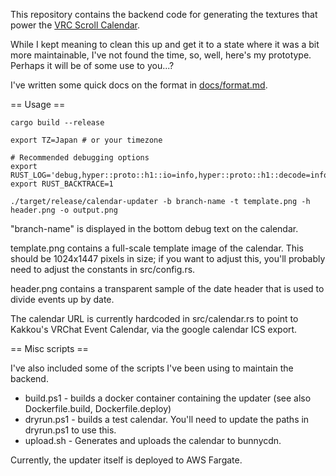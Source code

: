 This repository contains the backend code for generating the textures that power
the [VRC Scroll
Calendar](https://github.com/bdunderscore/vrchat-scroll-calendar).

While I kept meaning to clean this up and get it to a state where it was a bit more maintainable, I've not found the time, so, well, here's my prototype. Perhaps it will be of some use to you...?

I've written some quick docs on the format in [docs/format.md](docs/format.md).

== Usage ==

```
cargo build --release

export TZ=Japan # or your timezone

# Recommended debugging options
export RUST_LOG='debug,hyper::proto::h1::io=info,hyper::proto::h1::decode=info,calendar_updater=trace'
export RUST_BACKTRACE=1

./target/release/calendar-updater -b branch-name -t template.png -h header.png -o output.png
```

"branch-name" is displayed in the bottom debug text on the calendar.

template.png contains a full-scale template image of the calendar. This should be 1024x1447 pixels in size; if you want to adjust this, you'll probably need to adjust the constants in src/config.rs.

header.png contains a transparent sample of the date header that is used to divide events up by date.

The calendar URL is currently hardcoded in src/calendar.rs to point to Kakkou's VRChat Event Calendar, via the google calendar ICS export.

== Misc scripts ==

I've also included some of the scripts I've been using to maintain the backend.

* build.ps1 - builds a docker container containing the updater (see also Dockerfile.build, Dockerfile.deploy)
* dryrun.ps1 - builds a test calendar. You'll need to update the paths in dryrun.ps1 to use this.
* upload.sh - Generates and uploads the calendar to bunnycdn.

Currently, the updater itself is deployed to AWS Fargate.